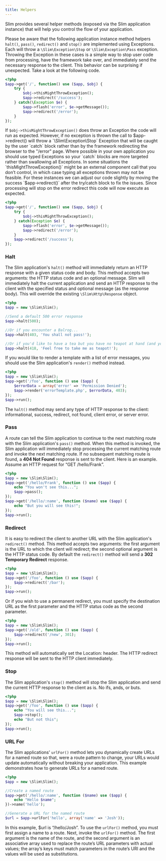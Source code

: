 ```yaml
---
title: Helpers
---
```

Slim provides several helper methods (exposed via the Slim application instance) that will help you control the flow
of your application.

Please be aware that the following application instance method helpers `halt()`, `pass()`, `redirect()` and `stop()`
are implemented using Exceptions. Each will throw a `\Slim\Exception\Stop` or `\Slim\Exception\Pass` exception.
Throwing the Exception in these cases is a simple way to stop user code from processing, have the framework take over,
and  immediately send the necessary response to the client. This behavior can be surprising if unexpected. Take a look
at the following code.

```php
<?php
$app->get('/', function() use ($app, $obj) {
    try {
        $obj->thisMightThrowException();
        $app->redirect('/success');
    } catch(\Exception $e) {
        $app->flash('error', $e->getMessage());
        $app->redirect('/error');
    }
});
```

If `$obj->thisMightThrowException()` does throw an Exception the code will run as expected. However, if no exception
is thrown the call to $app->redirect() will throw a `\Slim\Exception\Stop` Exception that will be caught by the
user `catch` block rather than by the framework redirecting the browser to the "/error" page. Where possible
in your own application you should use typed Exceptions so your `catch` blocks are more targeted rather than
swallowing all Exceptions. In some situations the `thisMightThrowException()` might be an external component call
that you don’t control, in which case typing all exceptions thrown may not be feasible. For these instances we can
adjust our code slightly by moving the success `$app->redirect()` after the try/catch block to fix the issues.
Since processing will stop on the error redirect this code will now execute as expected.

```php
<?php
$app->get('/', function() use ($app, $obj) {
    try {
        $obj->thisMightThrowException();
    } catch(Exception $e) {
        $app->flash('error', $e->getMessage());
        $app->redirect('/error');
    }
    $app->redirect('/success');
});
```

### Halt

The Slim application's `halt()` method will immediately return an HTTP response with a given status code and body.
This method accepts two arguments: the HTTP status code and an optional message. Slim will immediately halt the current
application and send an HTTP response to the client with the specified status and optional message (as the response body).
This will override the existing `\Slim\Http\Response` object.

```php
<?php
$app = new \Slim\Slim();

//Send a default 500 error response
$app->halt(500);

//Or if you encounter a Balrog...
$app->halt(403, 'You shall not pass!');

//Or if you'd like to have a tea but you have no teapot at hand (and you respect [RFC7168](https://tools.ietf.org/html/rfc7168))
$app->halt(418, 'Feel free to take me as teapot!');
```

If you would like to render a template with a list of error messages, you should use the Slim application's `render()`
method instead.

```php
<?php
$app = new \Slim\Slim();
$app->get('/foo', function () use ($app) {
    $errorData = array('error' => 'Permission Denied');
    $app->render('errorTemplate.php', $errorData, 403);
});
$app->run();
```

The `halt()` method may send any type of HTTP response to the client: informational, success, redirect, not found,
client error, or server error.

### Pass

A route can tell the Slim application to continue to the next matching route with the Slim application's `pass()`
method. When this method is invoked, the Slim application will immediately stop processing the current matching route
and invoke the next matching route. If no subsequent matching route is found, a **404 Not Found** response is sent to
the client. Here is an example. Assume an HTTP request for “GET /hello/Frank”.

```php
<?php
$app = new \Slim\Slim();
$app->get('/hello/Frank', function () use ($app) {
    echo "You won't see this...";
    $app->pass();
});
$app->get('/hello/:name', function ($name) use ($app) {
    echo "But you will see this!";
});
$app->run();
```

### Redirect

It is easy to redirect the client to another URL with the Slim application's `redirect()` method. This method accepts
two arguments: the first argument is the URL to which the client will redirect; the second optional argument is the
HTTP status code. By default the `redirect()` method will send a **302 Temporary Redirect** response.

```php
<?php
$app = new \Slim\Slim();
$app->get('/foo', function () use ($app) {
    $app->redirect('/bar');
});
$app->run();
```

Or if you wish to use a permanent redirect, you must specify the destination URL as the first parameter and the
HTTP status code as the second parameter.

```php
<?php
$app = new \Slim\Slim();
$app->get('/old', function () use ($app) {
    $app->redirect('/new', 301);
});
$app->run();
```

This method will automatically set the Location: header. The HTTP redirect response will be sent to the HTTP
client immediately.

### Stop

The Slim application's `stop()` method will stop the Slim application and send the current HTTP response to the
client as is. No ifs, ands, or buts.

```php
<?php
$app = new \Slim\Slim();
$app->get('/foo', function () use ($app) {
    echo "You will see this...";
    $app->stop();
    echo "But not this";
});
$app->run();
```

### URL For

The Slim applications' `urlFor()` method lets you dynamically create URLs for a named route so that, were a route
pattern to change, your URLs would update automatically without breaking your application. This example demonstrates
how to generate URLs for a named route.

```php
<?php
$app = new \Slim\Slim();

//Create a named route
$app->get('/hello/:name', function ($name) use ($app) {
    echo "Hello $name";
})->name('hello');

//Generate a URL for the named route
$url = $app->urlFor('hello', array('name' => 'Josh'));
```

In this example, $url is “/hello/Josh”. To use the `urlFor()` method, you must first assign a name to a route.
Next, invoke the `urlFor()` method. The first argument is the name of the route, and the second argument is an
associative array used to replace the route’s URL parameters with actual values; the array’s keys must match
parameters in the route’s URI and the values will be used as substitutions.

